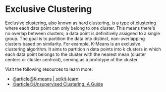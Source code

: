 # Exclusive Clustering

Exclusive clustering, also known as hard clustering, is a type of clustering where each data point can only belong to one cluster. This means there's no overlap between clusters; a data point is definitively assigned to a single group. The goal is to partition the data into distinct, non-overlapping clusters based on similarity. For example, K-Means is an exclusive clustering algorithm. It aims to partition n data points into k clusters in which each data point belongs to the cluster with the nearest mean (cluster centers or cluster centroid), serving as a prototype of the cluster.

Visit the following resources to learn more:

- [@article@K-means | scikit-learn](https://scikit-learn.org/stable/modules/clustering.html#k-means)
- [@article@Unsupervised Clustering: A Guide](https://builtin.com/articles/unsupervised-clustering)